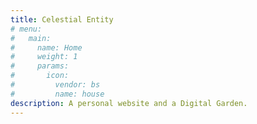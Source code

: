 ```yaml
---
title: Celestial Entity
# menu:
#   main:
#     name: Home
#     weight: 1
#     params:
#       icon:
#         vendor: bs
#         name: house
description: A personal website and a Digital Garden.
---
```


